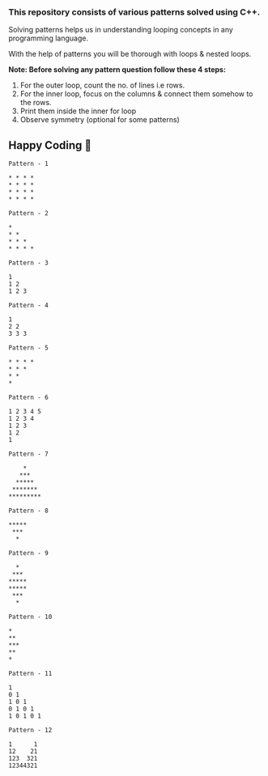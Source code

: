 ### This repository consists of various patterns solved using C++.

<p>Solving patterns helps us in understanding looping concepts in any programming language.</p>
<p>With the help of patterns you will be thorough with loops & nested loops.</p>

<b>Note: Before solving any pattern question follow these 4 steps:</b>

1) For the outer loop, count the no. of lines i.e rows.
2) For the inner loop, focus on the columns & connect them somehow to the rows.
3) Print them inside the inner for loop
4) Observe symmetry (optional for some patterns)

## Happy Coding 🚀

```
Pattern - 1 

* * * * 
* * * * 
* * * * 
* * * *
```

```
Pattern - 2 

* 
* * 
* * * 
* * * * 
```

```
Pattern - 3 

1 
1 2 
1 2 3  
```

```
Pattern - 4 

1 
2 2 
3 3 3 
```

```
Pattern - 5 

* * * *
* * *
* * 
* 
```

```
Pattern - 6 

1 2 3 4 5
1 2 3 4
1 2 3
1 2
1
```

```
Pattern - 7 

    *    
   ***   
  *****  
 ******* 
*********
```

```
Pattern - 8

*****
 *** 
  *  
```

```
Pattern - 9

  *  
 *** 
*****
*****
 *** 
  *
```

```
Pattern - 10

*  
** 
***
**
* 
```

```
Pattern - 11

1
0 1
1 0 1
0 1 0 1
1 0 1 0 1
```

```
Pattern - 12

1      1
12    21
123  321
12344321
```